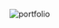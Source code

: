 ![portfolio](https://socialify.git.ci/thatbeautifuldream/portfolio/image?language=1&name=1&owner=1&theme=Dark)
